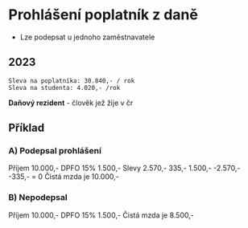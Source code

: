 # Prohlášení poplatník z daně
- Lze podepsat u jednoho zaměstnavatele

## 2023
	Sleva na poplatníka: 30.840,- / rok
	Sleva na studenta: 4.020,- /rok
	
**Daňový rezident** - člověk jež žije v čr

## Příklad
### A) Podepsal prohlášení
Příjem 10.000,-
DPFO 15% 1.500,-
Slevy 2.570,- 335,-
1.500,- -2.570,- -335,- = 0
Čistá mzda je 10.000,-

### B) Nepodepsal
Příjem 10.000,-
DPFO 15% 1.500,-
Čistá mzda je 8.500,-

